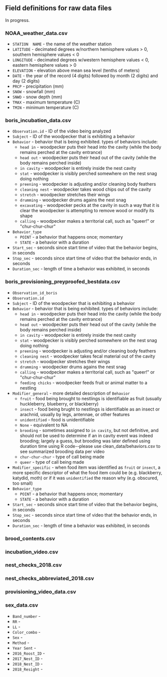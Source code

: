 ## Field definitions for raw data files

In progress.

### NOAA_weather_data.csv

- `STATION	NAME` -	the name of the weather station
- `LATITUDE` -	decimated degrees w/northern hemisphere values > 0, southern hemisphere values < 0
- `LONGITUDE` -	decimated degrees w/western hemisphere values < 0, eastern hemisphere values > 0
- `ELEVATION` -	elevation above mean sea level (tenths of meters)
- `DATE` -	the year of the record (4 digits) followed by month (2 digits) and day (2 digits)
- `PRCP`	- precipitation (mm)
- `SNOW` -	snowfall (mm)
- `SNWD` - snow depth (mm)
- `TMAX` -	maximum temperature (C)
- `TMIN` - minimum temperature (C)

### boris_incubation_data.csv

- `Observation.id` - ID of the video being analyzed
- `Subject` - ID of the woodpecker that is exhibiting a behavior
- `Behavior` - behavior that is being exhibited. types of behaviors include:
    - `head in` - woodpecker puts their head into the cavity (while the body remains perched at the cavity entrance)
    - `head out` - woodpecker puts their head out of the cavity (while the body remains perched inside)
    - `in cavity` - woodpecker is entirely inside the nest cavity
    - `stat` - woodpecker is visibly perched somewhere on the nest snag doing nothing
    - `preening` - woodpecker is adjusting and/or cleaning body feathers
    - `cleaning nest` - woodpecker takes wood chips out of the cavity
    - `stretch` - woodpecker stretches their wings
    - `drumming` - woodpecker drums agains the nest snag
    - `excavating` - woodpecker pecks at the cavity in such a way that it is clear the woodpecker is attempting to remove wood or modify its shape
    - `calling` - woodpecker makes a territorial call, such as "queer!" or "chur-chur-chur"
- `Behavior_type` 
    - `POINT` - a behavior that happens once; momentary
    - `STATE` - a behavior with a duration
- `Start_sec` - seconds since start time of video that the behavior begins, in seconds
- `Stop_sec` - seconds since start time of video that the behavior ends, in seconds
- `Duration_sec` - length of time a behavior was exhibited, in seconds

### boris_provisioning_preyproofed_bestdata.csv

- `Observation_id_boris`
- `Observation.id`
- `Subject` - ID of the woodpecker that is exhibiting a behavior
- `Behavior` - behavior that is being exhibited. types of behaviors include:
    - `head in` - woodpecker puts their head into the cavity (while the body remains perched at the cavity entrance)
    - `head out` - woodpecker puts their head out of the cavity (while the body remains perched inside)
    - `in cavity` - woodpecker is entirely inside the nest cavity
    - `stat` - woodpecker is visibly perched somewhere on the nest snag doing nothing
    - `preening` - woodpecker is adjusting and/or cleaning body feathers
    - `cleaning nest` - woodpecker takes fecal material out of the cavity
    - `stretch` - woodpecker stretches their wings
    - `drumming` - woodpecker drums agains the nest snag
    - `calling` - woodpecker makes a territorial call, such as "queer!" or "chur-chur-chur"
    - `feeding chicks` - woodpecker feeds fruit or animal matter to a nestling 
- `Modifier_general` - more detailed description of `Behavior`
    - `fruit` - food being brought to nestlings is identifiable as fruit (usually huckleberry, blueberry, or blackberry)
    - `insect` - food being brught to nestlings is identifiable as an insect or arachnid, usually by legs, antennae, or other features
    - `unidentified` - food is unidentifiable
    - `None` - equivalent to NA
    - `brooding` - sometimes assigned to `in cavity`, but not definitive, and should not be used to determine if an in cavity event was indeed brooding; largely a guess, but brooding was later defined using duration time using R code--please use clean_data/behaviors.csv to see summarized brooding data per video
    - `chur-chur-chur` - type of call being made
    - `queer` - type of call being made
- `Modifier_specific` - when food item was identified as `fruit` or `insect`, a more specific descriptor of what the food item could be (e.g. blackberry, katydid, moth) or if it was `unidentified` the reason why (e.g. obscured, too small)
- `Behavior_type` 
    - `POINT` - a behavior that happens once; momentary
    - `STATE` - a behavior with a duration
- `Start_sec` - seconds since start time of video that the behavior begins, in seconds
- `Stop_sec` - seconds since start time of video that the behavior ends, in seconds
- `Duration_sec` - length of time a behavior was exhibited, in seconds

### brood_contents.csv



### incubation_video.csv

### nest_checks_2018.csv

### nest_checks_abbreviated_2018.csv

### provisioning_video_data.csv

### sex_data.csv

- `Band_number` - 
- `RR` -
- `LL` -	
- `Color_combo`	-
- `Sex`	-
- `Method` -
- `Year Sent`	-
- `2016_Roost_ID`	-
- `2017_Nest_ID` -
- `2018_Nest_ID` -
- `2018_Resight` -
